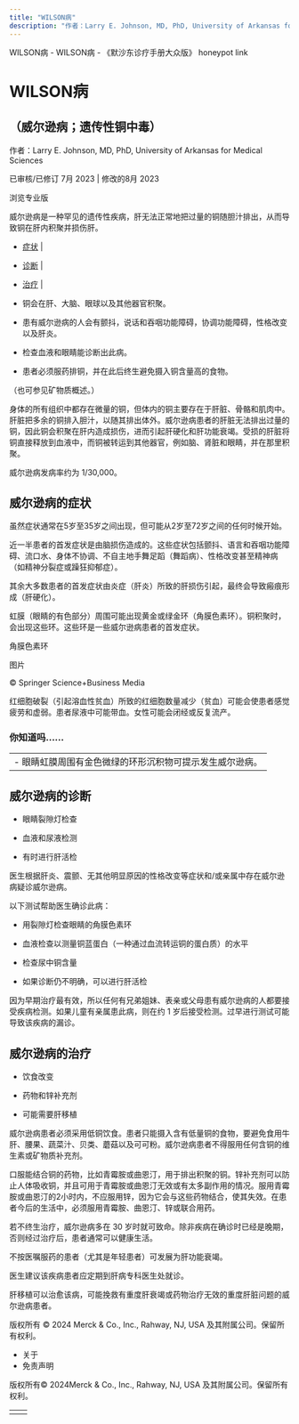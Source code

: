 ```yaml
---
title: "WILSON病"
description: "作者：Larry E. Johnson, MD, PhD, University of Arkansas for Medical Sciences"
---
```


﻿WILSON病 - WILSON病 - 《默沙东诊疗手册大众版》 honeypot link

# WILSON病

## （威尔逊病；遗传性铜中毒）

作者：Larry E. Johnson, MD, PhD, University of Arkansas for Medical Sciences

已审核/已修订 7月 2023 \| 修改的8月 2023

浏览专业版

威尔逊病是一种罕见的遗传性疾病，肝无法正常地把过量的铜随胆汁排出，从而导致铜在肝内积聚并损伤肝。

- [症状](#症状_v28574034_zh) \|
- [诊断](#诊断_v28574053_zh) \|
- [治疗](#治疗_v28574073_zh) \|

- 铜会在肝、大脑、眼球以及其他器官积聚。

- 患有威尔逊病的人会有颤抖，说话和吞咽功能障碍，协调功能障碍，性格改变以及肝炎。

- 检查血液和眼睛能诊断出此病。

- 患者必须服药排铜，并在此后终生避免摄入铜含量高的食物。


（也可参见矿物质概述。）

身体的所有组织中都存在微量的铜，但体内的铜主要存在于肝脏、骨骼和肌肉中。肝脏把多余的铜排入胆汁，以随其排出体外。威尔逊病患者的肝脏无法排出过量的铜，因此铜会积聚在肝内造成损伤，进而引起肝硬化和肝功能衰竭。受损的肝脏将铜直接释放到血液中，而铜被转运到其他器官，例如脑、肾脏和眼睛，并在那里积聚。

威尔逊病发病率约为 1/30,000。

## 威尔逊病的症状

虽然症状通常在5岁至35岁之间出现，但可能从2岁至72岁之间的任何时候开始。

近一半患者的首发症状是由脑损伤造成的。这些症状包括颤抖、语言和吞咽功能障碍、流口水、身体不协调、不自主地手舞足蹈（舞蹈病）、性格改变甚至精神病（如精神分裂症或躁狂抑郁症）。

其余大多数患者的首发症状由炎症（肝炎）所致的肝损伤引起，最终会导致瘢痕形成（肝硬化）。

虹膜（眼睛的有色部分）周围可能出现黄金或绿金环（角膜色素环）。铜积聚时，会出现这些环。这些环是一些威尔逊病患者的首发症状。

角膜色素环



图片

© Springer Science+Business Media

红细胞破裂（引起溶血性贫血）所致的红细胞数量减少（贫血）可能会使患者感觉疲劳和虚弱。患者尿液中可能带血。女性可能会闭经或反复流产。

### 你知道吗……

|     |
| --- |
| - 眼睛虹膜周围有金色微绿的环形沉积物可提示发生威尔逊病。 |

## 威尔逊病的诊断

- 眼睛裂隙灯检查

- 血液和尿液检测

- 有时进行肝活检


医生根据肝炎、震颤、无其他明显原因的性格改变等症状和/或亲属中存在威尔逊病疑诊威尔逊病。

以下测试帮助医生确诊此病：

- 用裂隙灯检查眼睛的角膜色素环

- 血液检查以测量铜蓝蛋白（一种通过血流转运铜的蛋白质）的水平

- 检查尿中铜含量

- 如果诊断仍不明确，可以进行肝活检


因为早期治疗最有效，所以任何有兄弟姐妹、表亲或父母患有威尔逊病的人都要接受疾病检测。如果儿童有亲属患此病，则在约 1 岁后接受检测。过早进行测试可能导致该疾病的漏诊。

## 威尔逊病的治疗

- 饮食改变

- 药物和锌补充剂

- 可能需要肝移植


威尔逊病患者必须采用低铜饮食。患者只能摄入含有低量铜的食物，要避免食用牛肝、腰果、蔬菜汁、贝类、蘑菇以及可可粉。威尔逊病患者不得服用任何含铜的维生素或矿物质补充剂。

口服能结合铜的药物，比如青霉胺或曲恩汀，用于排出积聚的铜。锌补充剂可以防止人体吸收铜，并且可用于青霉胺或曲恩汀无效或有太多副作用的情况。服用青霉胺或曲恩汀的2小时内，不应服用锌，因为它会与这些药物结合，使其失效。在患者今后的生活中，必须服用青霉胺、曲恩汀、锌或联合用药。

若不终生治疗，威尔逊病多在 30 岁时就可致命。除非疾病在确诊时已经是晚期，否则经过治疗后，患者通常可以健康生活。

不按医嘱服药的患者（尤其是年轻患者）可发展为肝功能衰竭。

医生建议该疾病患者应定期到肝病专科医生处就诊。

肝移植可以治愈该病，可能挽救有重度肝衰竭或药物治疗无效的重度肝脏问题的威尔逊病患者。



版权所有 © 2024
Merck & Co., Inc., Rahway, NJ, USA 及其附属公司。保留所有权利。

- 关于
- 免责声明

版权所有© 2024Merck & Co., Inc., Rahway, NJ, USA 及其附属公司。保留所有权利。

|     |     |
| --- | --- |
|  |  |